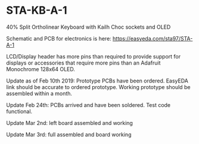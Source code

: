 # STA-KB-A-1
40% Split Ortholinear Keyboard with Kailh Choc sockets and OLED

Schematic and PCB for electronics is here: https://easyeda.com/sta97/STA-A-1

LCD/Display header has more pins than required to provide support for displays or accessories that require more pins than an Adafruit Monochrome 128x64 OLED.

Update as of Feb 10th 2019: Prototype PCBs have been ordered. EasyEDA link should be accurate to ordered prototype. Working prototype should be assembled within a month.

Update Feb 24th: PCBs arrived and have been soldered. Test code functional.

Update Mar 2nd: left board assembled and working

Update Mar 3rd: full assembled and board working
